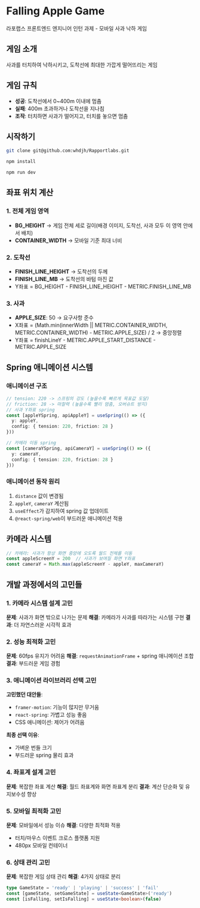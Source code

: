 # Falling Apple Game

라포랩스 프론트엔드 엔지니어 인턴 과제 - 모바일 사과 낙하 게임

## 게임 소개

사과를 터치하여 낙하시키고, 도착선에 최대한 가깝게 떨어뜨리는 게임

## 게임 규칙
- **성공**: 도착선에서 0~400m 이내에 멈춤
- **실패**: 400m 초과하거나 도착선을 지나침
- **조작**: 터치하면 사과가 떨어지고, 터치를 놓으면 멈춤

## 시작하기

```bash
git clone git@github.com:whdjh/Rapportlabs.git

npm install

npm run dev
```

## 좌표 위치 계산

### 1. 전체 게임 영역
- **BG_HEIGHT** → 게임 전체 세로 길이(배경 이미지, 도착선, 사과 모두 이 영역 안에서 배치)
- **CONTAINER_WIDTH** → 모바일 기준 최대 너비

### 2. 도착선
- **FINISH_LINE_HEIGHT** → 도착선의 두께
- **FINISH_LINE_MB** → 도착선의 바텀 마진 값
- Y좌표 = BG_HEIGHT - FINISH_LINE_HEIGHT - METRIC.FINISH_LINE_MB

### 3. 사과
- **APPLE_SIZE**: 50 → 요구사항 준수
- X좌표 = (Math.min(innerWidth || METRIC.CONTAINER_WIDTH, METRIC.CONTAINER_WIDTH) - METRIC.APPLE_SIZE) / 2 -> 중앙정렬
- Y좌표 = finishLineY - METRIC.APPLE_START_DISTANCE - METRIC.APPLE_SIZE

## Spring 애니메이션 시스템

### 애니메이션 구조
```typescript
// tension: 220 -> 스프링의 강도 (높을수록 빠르게 목표값 도달)
// friction: 28 -> 마찰력 (높을수록 빨리 멈춤, 오버슈트 방지)
// 사과 Y좌표 spring
const [appleYSpring, apiAppleY] = useSpring(() => ({ 
  y: appleY, 
  config: { tension: 220, friction: 28 } 
}))

// 카메라 이동 spring  
const [cameraYSpring, apiCameraY] = useSpring(() => ({ 
  y: cameraY, 
  config: { tension: 220, friction: 28 } 
}))
```

### 애니메이션 동작 원리
1. `distance` 값이 변경됨
2. `appleY`, `cameraY` 계산됨
3. `useEffect`가 감지하여 spring 값 업데이트
4. `@react-spring/web`이 부드러운 애니메이션 적용

## 카메라 시스템
```typescript
// 카메라: 사과가 항상 화면 중앙에 오도록 월드 전체를 이동
const appleScreenY = 200  // 사과가 보여질 화면 Y좌표
const cameraY = Math.max(appleScreenY - appleY, maxCameraY)
```

## 개발 과정에서의 고민들

### 1. 카메라 시스템 설계 고민
**문제**: 사과가 화면 밖으로 나가는 문제
**해결**: 카메라가 사과를 따라가는 시스템 구현
**결과**: 더 자연스러운 시각적 효과

### 2. 성능 최적화 고민
**문제**: 60fps 유지가 어려움
**해결**: `requestAnimationFrame` + spring 애니메이션 조합
**결과**: 부드러운 게임 경험

### 3. 애니메이션 라이브러리 선택 고민
**고민했던 대안들**:
- `framer-motion`: 기능이 많지만 무거움
- `react-spring`: 가볍고 성능 좋음
- CSS 애니메이션: 제어가 어려움

**최종 선택 이유**:
- 가벼운 번들 크기
- 부드러운 spring 물리 효과

### 4. 좌표계 설계 고민
**문제**: 복잡한 좌표 계산
**해결**: 월드 좌표계와 화면 좌표계 분리
**결과**: 계산 단순화 및 유지보수성 향상

### 5. 모바일 최적화 고민
**문제**: 모바일에서 성능 이슈
**해결**: 다양한 최적화 적용
- 터치/마우스 이벤트 크로스 플랫폼 지원
- 480px 모바일 컨테이너

### 6. 상태 관리 고민
**문제**: 복잡한 게임 상태 관리
**해결**: 4가지 상태로 분리
```typescript
type GameState = 'ready' | 'playing' | 'success' | 'fail'
const [gameState, setGameState] = useState<GameState>('ready')
const [isFalling, setIsFalling] = useState<boolean>(false)
```